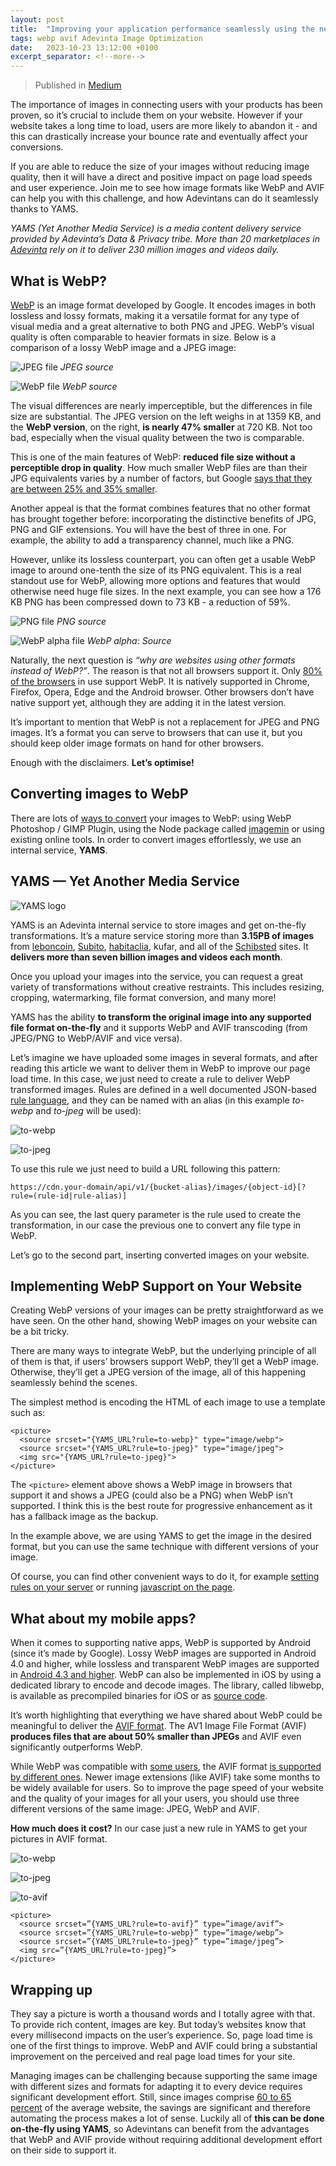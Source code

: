 ```yaml
---
layout: post
title:  "Improving your application performance seamlessly using the newest image formats"
tags: webp avif Adevinta Image Optimization
date:   2023-10-23 13:12:00 +0100
excerpt_separator: <!--more-->
---
```


> Published in [Medium](https://medium.com/adevinta-tech-blog/improving-your-application-performance-seamlessly-using-the-newest-image-formats-9b592c837b59)

The importance of images in connecting users with your products has been proven, so it’s crucial to include them on your website. However if your website takes a long time to load, users are more likely to abandon it - and this can drastically increase your bounce rate and eventually affect your conversions.

If you are able to reduce the size of your images without reducing image quality, then it will have a direct and positive impact on page load speeds and user experience. Join me to see how image formats like WebP and AVIF can help you with this challenge, and how Adevintans can do it seamlessly thanks to YAMS.

*YAMS (Yet Another Media Service) is a media content delivery service provided by Adevinta’s Data & Privacy tribe. More than 20 marketplaces in [Adevinta](https://adevinta.com/) rely on it to deliver 230 million images and videos daily.*

<!--more-->

## What is WebP?

[WebP](https://developers.google.com/speed/webp/) is an image format developed by Google. It encodes images in both lossless and lossy formats, making it a versatile format for any type of visual media and a great alternative to both PNG and JPEG. WebP’s visual quality is often comparable to heavier formats in size. Below is a comparison of a lossy WebP image and a JPEG image:

![JPEG file](/assets/img/1_0_REX2jgmZo-SrZyMl.webp "JPEG format")
*JPEG source*

![WebP file](/assets/img/2_0_TyYjORv9QWX-2Yqz.webp "WebP format")
*WebP source*

The visual differences are nearly imperceptible, but the differences in file size are substantial. The JPEG version on the left weighs in at 1359 KB, and the **WebP version**, on the right, **is nearly 47% smaller** at 720 KB. Not too bad, especially when the visual quality between the two is comparable.

This is one of the main features of WebP: **reduced file size without a perceptible drop in quality**. How much smaller WebP files are than their JPG equivalents varies by a number of factors, but Google [says that they are between 25% and 35% smaller](https://developers.google.com/speed/webp/docs/webp_study).

Another appeal is that the format combines features that no other format has brought together before: incorporating the distinctive benefits of JPG, PNG and GIF extensions. You will have the best of three in one. For example, the ability to add a transparency channel, much like a PNG.

However, unlike its lossless counterpart, you can often get a usable WebP image to around one-tenth the size of its PNG equivalent. This is a real standout use for WebP, allowing more options and features that would otherwise need huge file sizes. In the next example, you can see how a 176 KB PNG has been compressed down to 73 KB - a reduction of 59%.

![PNG file](/assets/img/3_0_T6fcDt9q8qC5n86o.webp "PNG format")
*PNG source*

![WebP alpha file](/assets/img/4_0_jwnfLV4dbwOGwTZ9.webp "WebP alpha format")
*WebP alpha: Source*

Naturally, the next question is *“why are websites using other formats instead of WebP?”*. The reason is that not all browsers support it. Only [80% of the browsers](https://caniuse.com/#search=webp) in use support WebP. It is natively supported in Chrome, Firefox, Opera, Edge and the Android browser. Other browsers don’t have native support yet, although they are adding it in the latest version.

It’s important to mention that WebP is not a replacement for JPEG and PNG images. It’s a format you can serve to browsers that can use it, but you should keep older image formats on hand for other browsers.

Enough with the disclaimers. **Let’s optimise!**

## Converting images to WebP

There are lots of [ways to convert](https://developers.google.com/speed/webp/docs/using) your images to WebP: using WebP Photoshop / GIMP Plugin, using the Node package called [imagemin](https://www.npmjs.com/package/imagemin) or using existing online tools. In order to convert images effortlessly, we use an internal service, **YAMS**.

## YAMS — Yet Another Media Service

![YAMS logo](/assets/img/yams_O8OdkgRKjOzKM_7knJok4A.webp)

YAMS is an Adevinta internal service to store images and get on-the-fly transformations. It’s a mature service storing more than **3.15PB of images** from [leboncoin](https://www.leboncoin.fr/), [Subito](https://www.subito.it/), [habitaclia](https://www.habitaclia.com/), kufar, and all of the [Schibsted](https://schibsted.com/) sites. It **delivers more than seven billion images and videos each month**.

Once you upload your images into the service, you can request a great variety of transformations without creative restraints. This includes resizing, cropping, watermarking, file format conversion, and many more!

YAMS has the ability **to transform the original image into any supported file format on-the-fly** and it supports WebP and AVIF transcoding (from JPEG/PNG to WebP/AVIF and vice versa).

Let’s imagine we have uploaded some images in several formats, and after reading this article we want to deliver them in WebP to improve our page load time. In this case, we just need to create a rule to deliver WebP transformed images. Rules are defined in a well documented JSON-based [rule language](https://yams.mpi-internal.com/documentation/transformation-rules), and they can be named with an alias (in this example *to-webp* and *to-jpeg* will be used):

![to-webp](/assets/img/5_0_HenkRBio_2arJcHE.webp)

![to-jpeg](/assets/img/6_0_XsPbaUOEMUZv4O8X.webp)

To use this rule we just need to build a URL following this pattern:

```
https://cdn.your-domain/api/v1/{bucket-alias}/images/{object-id}[?rule=(rule-id|rule-alias)]
```

As you can see, the last query parameter is the rule used to create the transformation, in our case the previous one to convert any file type in WebP.

Let’s go to the second part, inserting converted images on your website.

## Implementing WebP Support on Your Website

Creating WebP versions of your images can be pretty straightforward as we have seen. On the other hand, showing WebP images on your website can be a bit tricky.

There are many ways to integrate WebP, but the underlying principle of all of them is that, if users’ browsers support WebP, they’ll get a WebP image. Otherwise, they’ll get a JPEG version of the image, all of this happening seamlessly behind the scenes.

The simplest method is encoding the HTML of each image to use a template such as:

```
<picture>
  <source srcset="{YAMS_URL?rule=to-webp}" type="image/webp">
  <source srcset="{YAMS_URL?rule=to-jpeg}" type="image/jpeg">
  <img src="{YAMS_URL?rule=to-jpeg}">
</picture>
```

The `<picture>` element above shows a WebP image in browsers that support it and shows a JPEG (could also be a PNG) when WebP isn’t supported. I think this is the best route for progressive enhancement as it has a fallback image as the backup.

In the example above, we are using YAMS to get the image in the desired format, but you can use the same technique with different versions of your image.

Of course, you can find other convenient ways to do it, for example [setting rules on your server](https://github.com/vincentorback/WebP-images-with-htaccess) or running [javascript on the page](https://scottjehl.github.io/picturefill/).

## What about my mobile apps?

When it comes to supporting native apps, WebP is supported by Android (since it’s made by Google). Lossy WebP images are supported in Android 4.0 and higher, while lossless and transparent WebP images are supported in [Android 4.3 and higher](https://developer.android.com/studio/write/convert-webp). WebP can also be implemented in iOS by using a dedicated library to encode and decode images. The library, called libwebp, is available as precompiled binaries for iOS or as [source code](https://developers.google.com/speed/webp/download).

It’s worth highlighting that everything we have shared about WebP could be meaningful to deliver the [AVIF format](https://aomediacodec.github.io/av1-avif/). The AV1 Image File Format (AVIF) **produces files that are about 50% smaller than JPEGs** and AVIF even significantly outperforms WebP.

While WebP was compatible with [some users](https://caniuse.com/?search=webp), the AVIF format [is supported by different ones](https://caniuse.com/?search=avif). Newer image extensions (like AVIF) take some months to be widely available for users. So to improve the page speed of your website and the quality of your images for all your users, you should use three different versions of the same image: JPEG, WebP and AVIF.

**How much does it cost?** In our case just a new rule in YAMS to get your pictures in AVIF format.

![to-webp](/assets/img/5_0_HenkRBio_2arJcHE.webp)

![to-jpeg](/assets/img/6_0_XsPbaUOEMUZv4O8X.webp)

![to-avif](/assets/img/7_0_dkjIk_3OZnjd2m4l.webp)

```
<picture>
  <source srcset=”{YAMS_URL?rule=to-avif}” type=”image/avif”>
  <source srcset=”{YAMS_URL?rule=to-webp}” type=”image/webp”>
  <source srcset=”{YAMS_URL?rule=to-jpeg}” type=”image/jpeg”>
  <img src=”{YAMS_URL?rule=to-jpeg}”>
</picture>
```

## Wrapping up

They say a picture is worth a thousand words and I totally agree with that. To provide rich content, images are key. But today’s websites know that every millisecond impacts on the user’s experience. So, page load time is one of the first things to improve. WebP and AVIF could bring a substantial improvement on the perceived and real page load times for your site.

Managing images can be challenging because supporting the same image with different sizes and formats for adapting it to every device requires significant development effort. Still, since images comprise [60 to 65 percent](https://httparchive.org/reports/page-weight) of the average website, the savings are significant and therefore automating the process makes a lot of sense. Luckily all of **this can be done on-the-fly using YAMS**, so Adevintans can benefit from the advantages that WebP and AVIF provide without requiring additional development effort on their side to support it.